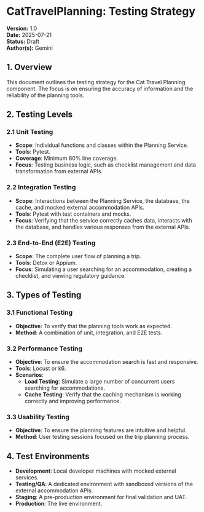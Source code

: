 # CatTravelPlanning: Testing Strategy

**Version:** 1.0  
**Date:** 2025-07-21  
**Status:** Draft  
**Author(s):** Gemini

## 1. Overview

This document outlines the testing strategy for the Cat Travel Planning component. The focus is on ensuring the accuracy of information and the reliability of the planning tools.

## 2. Testing Levels

### 2.1 Unit Testing
- **Scope**: Individual functions and classes within the Planning Service.
- **Tools**: Pytest.
- **Coverage**: Minimum 80% line coverage.
- **Focus**: Testing business logic, such as checklist management and data transformation from external APIs.

### 2.2 Integration Testing
- **Scope**: Interactions between the Planning Service, the database, the cache, and mocked external accommodation APIs.
- **Tools**: Pytest with test containers and mocks.
- **Focus**: Verifying that the service correctly caches data, interacts with the database, and handles various responses from the external APIs.

### 2.3 End-to-End (E2E) Testing
- **Scope**: The complete user flow of planning a trip.
- **Tools**: Detox or Appium.
- **Focus**: Simulating a user searching for an accommodation, creating a checklist, and viewing regulatory guidance.

## 3. Types of Testing

### 3.1 Functional Testing
- **Objective**: To verify that the planning tools work as expected.
- **Method**: A combination of unit, integration, and E2E tests.

### 3.2 Performance Testing
- **Objective**: To ensure the accommodation search is fast and responsive.
- **Tools**: Locust or k6.
- **Scenarios**:
    - **Load Testing**: Simulate a large number of concurrent users searching for accommodations.
    - **Cache Testing**: Verify that the caching mechanism is working correctly and improving performance.

### 3.3 Usability Testing
- **Objective**: To ensure the planning features are intuitive and helpful.
- **Method**: User testing sessions focused on the trip planning process.

## 4. Test Environments

- **Development**: Local developer machines with mocked external services.
- **Testing/QA**: A dedicated environment with sandboxed versions of the external accommodation APIs.
- **Staging**: A pre-production environment for final validation and UAT.
- **Production**: The live environment.
